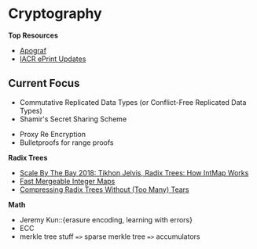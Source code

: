 # Cryptography

**Top Resources**
* [Apograf](https://m.apograf.io/main)
* [IACR ePrint Updates](https://github.com/bozhu/IACRePrint)

## Current Focus

* Commutative Replicated Data Types (or Conflict-Free Replicated Data Types)
* Shamir's Secret Sharing Scheme
<!--    * with `futures`
    * look at the StakingSlasher struct wrapper in `aura` extension module -->
* Proxy Re Encryption
* Bulletproofs for range proofs

**Radix Trees**
* [Scale By The Bay 2018: Tikhon Jelvis, Radix Trees: How IntMap Works](https://www.youtube.com/watch?v=jh3V4X1izfQ)
* [Fast Mergeable Integer Maps](http://ittc.ku.edu/~andygill/papers/IntMap98.pdf)
* [Compressing Radix Trees Without (Too Many) Tears](https://medium.com/basecs/compressing-radix-trees-without-too-many-tears-a2e658adb9a0)

**Math**
* Jeremy Kun::{erasure encoding, learning with errors}
* ECC
* merkle tree stuff `=>` sparse merkle tree `=>` accumulators
